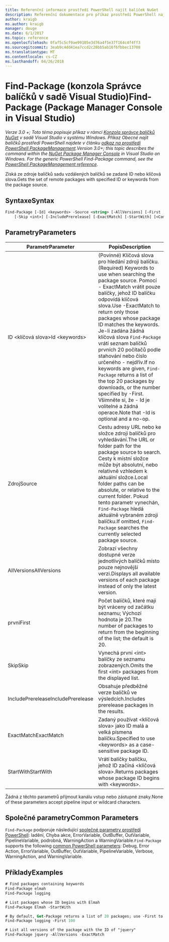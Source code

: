 ```yaml
---
title: Referenční informace prostředí PowerShell najít balíček NuGet
description: Referenční dokumentace pro příkaz prostředí PowerShell najít balíčku v konzole Správce balíčků NuGet v sadě Visual Studio.
author: kraigb
ms.author: kraigb
manager: douge
ms.date: 6/1/2017
ms.topic: reference
ms.openlocfilehash: 0faf5c5cf9ae99105e3d76a4f5e37f164c4f4ff3
ms.sourcegitcommit: 3eab9c4dd41ea7ccd2c28bb5ab16f6fbbec13708
ms.translationtype: MT
ms.contentlocale: cs-CZ
ms.lasthandoff: 04/26/2018
---
```

# <a name="find-package-package-manager-console-in-visual-studio"></a><span data-ttu-id="13944-103">Find-Package (konzola Správce balíčků v sadě Visual Studio)</span><span class="sxs-lookup"><span data-stu-id="13944-103">Find-Package (Package Manager Console in Visual Studio)</span></span>

<span data-ttu-id="13944-104">*Verze 3.0 +; Toto téma popisuje příkaz v rámci [Konzola správce balíčků NuGet](package-manager-console.md) v sadě Visual Studio v systému Windows. Příkaz Obecné najít balíčků prostředí PowerShell najdete v článku [odkaz na prostředí PowerShell PackageManagement](/powershell/module/packagemanagement/?view=powershell-6).*</span><span class="sxs-lookup"><span data-stu-id="13944-104">*Version 3.0+; this topic describes the command within the [NuGet Package Manager Console](package-manager-console.md) in Visual Studio on Windows. For the generic PowerShell Find-Package command, see the [PowerShell PackageManagement reference](/powershell/module/packagemanagement/?view=powershell-6).*</span></span>

<span data-ttu-id="13944-105">Získá ze zdroje balíčků sadu vzdálených balíčků se zadané ID nebo klíčová slova.</span><span class="sxs-lookup"><span data-stu-id="13944-105">Gets the set of remote packages with specified ID or keywords from the package source.</span></span>

## <a name="syntax"></a><span data-ttu-id="13944-106">Syntaxe</span><span class="sxs-lookup"><span data-stu-id="13944-106">Syntax</span></span>

```ps
Find-Package [-Id] <keywords> -Source <string> [-AllVersions] [-First [<int>]]
    [-Skip <int>] [-IncludePrerelease] [-ExactMatch] [-StartWith] [<CommonParameters>]
```

## <a name="parameters"></a><span data-ttu-id="13944-107">Parametry</span><span class="sxs-lookup"><span data-stu-id="13944-107">Parameters</span></span>

| <span data-ttu-id="13944-108">Parametr</span><span class="sxs-lookup"><span data-stu-id="13944-108">Parameter</span></span> | <span data-ttu-id="13944-109">Popis</span><span class="sxs-lookup"><span data-stu-id="13944-109">Description</span></span> |
| --- | --- |
| <span data-ttu-id="13944-110">ID &lt;klíčová slova&gt;</span><span class="sxs-lookup"><span data-stu-id="13944-110">Id &lt;keywords&gt;</span></span> | <span data-ttu-id="13944-111">(Povinné) Klíčová slova pro hledání zdroji balíčku.</span><span class="sxs-lookup"><span data-stu-id="13944-111">(Required) Keywords to use when searching the package source.</span></span> <span data-ttu-id="13944-112">Pomocí - ExactMatch vrátit pouze balíčky, jehož ID balíčku odpovídá klíčová slova.</span><span class="sxs-lookup"><span data-stu-id="13944-112">Use -ExactMatch to return only those packages whose package ID matches the keywords.</span></span> <span data-ttu-id="13944-113">Je-li zadána žádná klíčová slova `Find-Package` vrátí seznam balíčků prvních 20 počítačů podle stahování nebo číslo určeného - nejdřív.</span><span class="sxs-lookup"><span data-stu-id="13944-113">If no keywords are given, `Find-Package` returns a list of the top 20 packages by downloads, or the number specified by -First.</span></span> <span data-ttu-id="13944-114">Všimněte si, že - Id je volitelné a žádná operace.</span><span class="sxs-lookup"><span data-stu-id="13944-114">Note that -Id is optional and a no-op.</span></span> |
| <span data-ttu-id="13944-115">Zdroj</span><span class="sxs-lookup"><span data-stu-id="13944-115">Source</span></span> | <span data-ttu-id="13944-116">Cestu adresy URL nebo ke složce zdroji balíčků pro vyhledávání.</span><span class="sxs-lookup"><span data-stu-id="13944-116">The URL or folder path for the package source to search.</span></span> <span data-ttu-id="13944-117">Cesty k místní složce může být absolutní, nebo relativně vzhledem k aktuální složce.</span><span class="sxs-lookup"><span data-stu-id="13944-117">Local folder paths can be absolute, or relative to the current folder.</span></span> <span data-ttu-id="13944-118">Pokud tento parametr vynechán, `Find-Package` hledá aktuálně vybraném zdroji balíčku.</span><span class="sxs-lookup"><span data-stu-id="13944-118">If omitted, `Find-Package` searches the currently selected package source.</span></span> |
| <span data-ttu-id="13944-119">AllVersions</span><span class="sxs-lookup"><span data-stu-id="13944-119">AllVersions</span></span> | <span data-ttu-id="13944-120">Zobrazí všechny dostupné verze jednotlivých balíčků místo pouze nejnovější verzi.</span><span class="sxs-lookup"><span data-stu-id="13944-120">Displays all available versions of each package instead of only the latest version.</span></span> |
| <span data-ttu-id="13944-121">první</span><span class="sxs-lookup"><span data-stu-id="13944-121">First</span></span> | <span data-ttu-id="13944-122">Počet balíčků, které mají být vráceny od začátku seznamu; Výchozí hodnota je 20.</span><span class="sxs-lookup"><span data-stu-id="13944-122">The number of packages to return from the beginning of the list; the default is 20.</span></span> |
| <span data-ttu-id="13944-123">Skip</span><span class="sxs-lookup"><span data-stu-id="13944-123">Skip</span></span> | <span data-ttu-id="13944-124">Vynechá první &lt;int&gt; balíčky ze seznamu zobrazených.</span><span class="sxs-lookup"><span data-stu-id="13944-124">Omits the first &lt;int&gt; packages from the displayed list.</span></span>  |
| <span data-ttu-id="13944-125">IncludePrerelease</span><span class="sxs-lookup"><span data-stu-id="13944-125">IncludePrerelease</span></span> | <span data-ttu-id="13944-126">Obsahuje předběžné verze balíčků ve výsledcích.</span><span class="sxs-lookup"><span data-stu-id="13944-126">Includes prerelease packages in the results.</span></span> |
| <span data-ttu-id="13944-127">ExactMatch</span><span class="sxs-lookup"><span data-stu-id="13944-127">ExactMatch</span></span> | <span data-ttu-id="13944-128">Zadaný používat &lt;klíčová slova&gt; jako ID malá a velká písmena balíčku.</span><span class="sxs-lookup"><span data-stu-id="13944-128">Specified to use &lt;keywords&gt; as a case-sensitive package ID.</span></span> |
| <span data-ttu-id="13944-129">StartWith</span><span class="sxs-lookup"><span data-stu-id="13944-129">StartWith</span></span> | <span data-ttu-id="13944-130">Vrátí balíčky balíčku, jehož ID začíná &lt;klíčová slova&gt;.</span><span class="sxs-lookup"><span data-stu-id="13944-130">Returns packages whose package ID begins with &lt;keywords&gt;.</span></span> |

<span data-ttu-id="13944-131">Žádná z těchto parametrů přijmout kanálu vstup nebo zástupné znaky.</span><span class="sxs-lookup"><span data-stu-id="13944-131">None of these parameters accept pipeline input or wildcard characters.</span></span>

## <a name="common-parameters"></a><span data-ttu-id="13944-132">Společné parametry</span><span class="sxs-lookup"><span data-stu-id="13944-132">Common Parameters</span></span>

<span data-ttu-id="13944-133">`Find-Package` podporuje následující [společné parametry prostředí PowerShell](http://go.microsoft.com/fwlink/?LinkID=113216): ladění, Chyba akce, ErrorVariable, OutBuffer, OutVariable, PipelineVariable, podrobná, WarningAction a WarningVariable.</span><span class="sxs-lookup"><span data-stu-id="13944-133">`Find-Package` supports the following [common PowerShell parameters](http://go.microsoft.com/fwlink/?LinkID=113216): Debug, Error Action, ErrorVariable, OutBuffer, OutVariable, PipelineVariable, Verbose, WarningAction, and WarningVariable.</span></span>

## <a name="examples"></a><span data-ttu-id="13944-134">Příklady</span><span class="sxs-lookup"><span data-stu-id="13944-134">Examples</span></span>

```ps
# Find packages containing keywords
Find-Package elmah
Find-Package logging

# List packages whose ID begins with Elmah
Find-Package Elmah -StartWith

# By default, Get-Package returns a list of 20 packages; use -First to show more
Find-Package logging -First 100

# List all versions of the package with the ID of "jquery"
Find-Package jquery -AllVersions -ExactMatch
```
